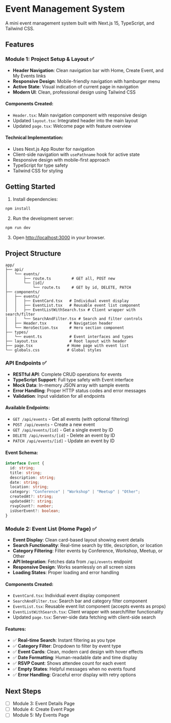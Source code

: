 # Event Management System

A mini event management system built with Next.js 15, TypeScript, and Tailwind CSS.

## Features

### Module 1: Project Setup & Layout ✅
- **Header Navigation**: Clean navigation bar with Home, Create Event, and My Events links
- **Responsive Design**: Mobile-friendly navigation with hamburger menu
- **Active State**: Visual indication of current page in navigation
- **Modern UI**: Clean, professional design using Tailwind CSS

#### Components Created:
- `Header.tsx`: Main navigation component with responsive design
- Updated `layout.tsx`: Integrated header into the main layout
- Updated `page.tsx`: Welcome page with feature overview

#### Technical Implementation:
- Uses Next.js App Router for navigation
- Client-side navigation with `usePathname` hook for active state
- Responsive design with mobile-first approach
- TypeScript for type safety
- Tailwind CSS for styling

## Getting Started

1. Install dependencies:
```bash
npm install
```

2. Run the development server:
```bash
npm run dev
```

3. Open [http://localhost:3000](http://localhost:3000) in your browser.

## Project Structure

```
app/
├── api/
│   └── events/
│       ├── route.ts         # GET all, POST new
│       └── [id]/
│           └── route.ts     # GET by id, DELETE, PATCH
├── components/
│   ├── events/
│   │   ├── EventCard.tsx   # Individual event display
│   │   ├── EventList.tsx   # Reusable event list component
│   │   ├── EventListWithSearch.tsx # Client wrapper with search/filter
│   │   └── SearchAndFilter.tsx # Search and filter controls
│   ├── Header.tsx          # Navigation header
│   └── HeroSection.tsx     # Hero section component
├── types/
│   └── event.ts            # Event interfaces and types
├── layout.tsx              # Root layout with header
├── page.tsx               # Home page with event list
└── globals.css            # Global styles
```

### API Endpoints ✅
- **RESTful API**: Complete CRUD operations for events
- **TypeScript Support**: Full type safety with Event interface
- **Mock Data**: In-memory JSON array with sample events
- **Error Handling**: Proper HTTP status codes and error messages
- **Validation**: Input validation for all endpoints

#### Available Endpoints:
- `GET /api/events` - Get all events (with optional filtering)
- `POST /api/events` - Create a new event
- `GET /api/events/[id]` - Get a single event by ID
- `DELETE /api/events/[id]` - Delete an event by ID
- `PATCH /api/events/[id]` - Update an event by ID

#### Event Schema:
```typescript
interface Event {
  id: string;
  title: string;
  description: string;
  date: string;
  location: string;
  category: "Conference" | "Workshop" | "Meetup" | "Other";
  createdAt?: string;
  updatedAt?: string;
  rsvpCount?: number;
  isUserEvent?: boolean;
}
```

### Module 2: Event List (Home Page) ✅
- **Event Display**: Clean card-based layout showing event details
- **Search Functionality**: Real-time search by title, description, or location
- **Category Filtering**: Filter events by Conference, Workshop, Meetup, or Other
- **API Integration**: Fetches data from `/api/events` endpoint
- **Responsive Design**: Works seamlessly on all screen sizes
- **Loading States**: Proper loading and error handling

#### Components Created:
- `EventCard.tsx`: Individual event display component
- `SearchAndFilter.tsx`: Search bar and category filter component
- `EventList.tsx`: Reusable event list component (accepts events as props)
- `EventListWithSearch.tsx`: Client wrapper with search/filter functionality
- Updated `page.tsx`: Server-side data fetching with client-side search

#### Features:
- ✅ **Real-time Search**: Instant filtering as you type
- ✅ **Category Filter**: Dropdown to filter by event type
- ✅ **Event Cards**: Clean, modern card design with hover effects
- ✅ **Date Formatting**: Human-readable date and time display
- ✅ **RSVP Count**: Shows attendee count for each event
- ✅ **Empty States**: Helpful messages when no events found
- ✅ **Error Handling**: Graceful error display with retry options

## Next Steps

- [ ] Module 3: Event Details Page
- [ ] Module 4: Create Event Page
- [ ] Module 5: My Events Page